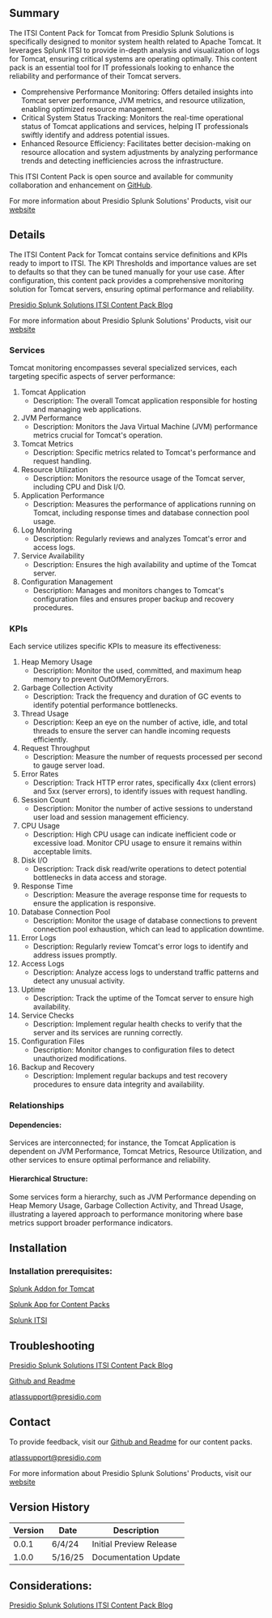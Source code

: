 ## Summary
The ITSI Content Pack for Tomcat from Presidio Splunk Solutions is specifically designed to monitor system health related to Apache Tomcat. It leverages Splunk ITSI to provide in-depth analysis and visualization of logs for Tomcat, ensuring critical systems are operating optimally. This content pack is an essential tool for IT professionals looking to enhance the reliability and performance of their Tomcat servers.

* Comprehensive Performance Monitoring: Offers detailed insights into Tomcat server performance, JVM metrics, and resource utilization, enabling optimized resource management.
* Critical System Status Tracking: Monitors the real-time operational status of Tomcat applications and services, helping IT professionals swiftly identify and address potential issues.
* Enhanced Resource Efficiency: Facilitates better decision-making on resource allocation and system adjustments by analyzing performance trends and detecting inefficiencies across the infrastructure.

This ITSI Content Pack is open source and available for community collaboration and enhancement on [GitHub](https://www.github.com/kinneygroup).

For more information about Presidio Splunk Solutions' Products, visit our [website](https://kinneygroup.com/atlas)

## Details
The ITSI Content Pack for Tomcat contains service definitions and KPIs ready to import to ITSI. The KPI Thresholds and importance values are set to defaults so that they can be tuned manually for your use case. After configuration, this content pack provides a comprehensive monitoring solution for Tomcat servers, ensuring optimal performance and reliability.

[Presidio Splunk Solutions ITSI Content Pack Blog](https://kinneygroup.com/blog/installing-itsi-content-packs/)

For more information about Presidio Splunk Solutions' Products, visit our [website](https://kinneygroup.com/atlas)

### Services
Tomcat monitoring encompasses several specialized services, each targeting specific aspects of server performance:

1. Tomcat Application
    * Description: The overall Tomcat application responsible for hosting and managing web applications.
2. JVM Performance
    * Description: Monitors the Java Virtual Machine (JVM) performance metrics crucial for Tomcat's operation.
3. Tomcat Metrics
    * Description: Specific metrics related to Tomcat's performance and request handling.
4. Resource Utilization
    * Description: Monitors the resource usage of the Tomcat server, including CPU and Disk I/O.
5. Application Performance
    * Description: Measures the performance of applications running on Tomcat, including response times and database connection pool usage.
6. Log Monitoring
    * Description: Regularly reviews and analyzes Tomcat's error and access logs.
7. Service Availability
    * Description: Ensures the high availability and uptime of the Tomcat server.
8. Configuration Management
    * Description: Manages and monitors changes to Tomcat's configuration files and ensures proper backup and recovery procedures.

### KPIs
Each service utilizes specific KPIs to measure its effectiveness:

1. Heap Memory Usage
    * Description: Monitor the used, committed, and maximum heap memory to prevent OutOfMemoryErrors.
2. Garbage Collection Activity
    * Description: Track the frequency and duration of GC events to identify potential performance bottlenecks.
3. Thread Usage
    * Description: Keep an eye on the number of active, idle, and total threads to ensure the server can handle incoming requests efficiently.
4. Request Throughput
    * Description: Measure the number of requests processed per second to gauge server load.
5. Error Rates
    * Description: Track HTTP error rates, specifically 4xx (client errors) and 5xx (server errors), to identify issues with request handling.
6. Session Count
    * Description: Monitor the number of active sessions to understand user load and session management efficiency.
7. CPU Usage
    * Description: High CPU usage can indicate inefficient code or excessive load. Monitor CPU usage to ensure it remains within acceptable limits.
8. Disk I/O
    * Description: Track disk read/write operations to detect potential bottlenecks in data access and storage.
9. Response Time
    * Description: Measure the average response time for requests to ensure the application is responsive.
10. Database Connection Pool
    * Description: Monitor the usage of database connections to prevent connection pool exhaustion, which can lead to application downtime.
11. Error Logs
    * Description: Regularly review Tomcat's error logs to identify and address issues promptly.
12. Access Logs
    * Description: Analyze access logs to understand traffic patterns and detect any unusual activity.
13. Uptime
    * Description: Track the uptime of the Tomcat server to ensure high availability.
14. Service Checks
    * Description: Implement regular health checks to verify that the server and its services are running correctly.
15. Configuration Files
    * Description: Monitor changes to configuration files to detect unauthorized modifications.
16. Backup and Recovery
    * Description: Implement regular backups and test recovery procedures to ensure data integrity and availability.

### Relationships
#### Dependencies:
Services are interconnected; for instance, the Tomcat Application is dependent on JVM Performance, Tomcat Metrics, Resource Utilization, and other services to ensure optimal performance and reliability.

#### Hierarchical Structure:
Some services form a hierarchy, such as JVM Performance depending on Heap Memory Usage, Garbage Collection Activity, and Thread Usage, illustrating a layered approach to performance monitoring where base metrics support broader performance indicators.

## Installation

### Installation prerequisites:

[Splunk Addon for Tomcat](https://splunkbase.splunk.com)

[Splunk App for Content Packs](https://splunkbase.splunk.com/app/5391)

[Splunk ITSI](https://www.splunk.com/en_us/products/it-service-intelligence.html)

## Troubleshooting

[Presidio Splunk Solutions ITSI Content Pack Blog](https://kinneygroup.com/blog/installing-itsi-content-packs/)

[Github and Readme](https://www.github.com/kinneygroup)

atlassupport@presidio.com

## Contact

To provide feedback, visit our [Github and Readme](https://www.github.com/kinneygroup) for our content packs.

atlassupport@presidio.com

For more information about Presidio Splunk Solutions' Products, visit our [website](https://kinneygroup.com/atlas)

## Version History

| Version | Date  | Description                |
|---------|-------|----------------------------|
| 0.0.1   | 6/4/24 | Initial Preview Release    |
| 1.0.0   | 5/16/25 | Documentation Update |

## Considerations:

[Presidio Splunk Solutions ITSI Content Pack Blog](https://kinneygroup.com/blog/installing-itsi-content-packs/)